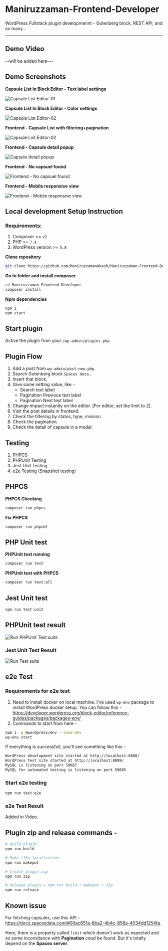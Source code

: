 # Maniruzzaman-Frontend-Developer

WordPress Fullstack plugin developmennt - Gutenberg block, REST API, and so many...

---

## Demo Video
--will be added here---

## Demo Screenshots

**Capsule List In Block Editor - Text label settings**

![Capsule List Editor-01](https://i.ibb.co/QfHkH6G/01-plugin-editor-1.png)

**Capsule List In Block Editor - Color settings**

![Capsule List Editor-02](https://i.ibb.co/4gSpJ0g/02-plugin-editor-2.png)

**Frontend - Capsule List with filtering+pagination**

![Capsule List Editor-02](https://i.ibb.co/5rdSnbF/03-capsule-list-frontend-01.png)

**Frontend - Capsule detail popup**

![Capsule detail popup](https://i.ibb.co/2n0TWHB/04-capsule-detail-popup.png)

**Frontend - No capsuel found**

![Frontend - No capsuel found](https://i.ibb.co/44tTJrm/05-no-capsule-list.png)

**Frontend - Mobile responsive view**

![Frontend - Mobile responsive view](https://i.ibb.co/FghKMSg/06-mobile-view.png)



## Local development Setup Instruction

### Requirements:
1. Composer >= `v2`
1. PHP >= `7.4`
1. WordPress version >= `5.8`

**Clone repository**
```bash
git clone https://github.com/ManiruzzamanAkash/Maniruzzaman-Frontend-Developer.git
```

**Go to folder and install composer**
```bash
cd Maniruzzaman-Frontend-Developer
composer install
```

**Npm dependencies**
```bash
npm i
npm start
```

## Start plugin
Active the plugin from your `/wp-admin/plugins.php`.

## Plugin Flow
1. Add a post from `wp-admin/post-new.php`.
1. Search Gutenberg block `Spacex data`..
1. Insert that block.
1. Give some setting value, like - 
   - Search text label
   - Pagination Previous text label
   - Pagination Next text label
1. Change impact instantly on the editor. [For editor, set the limit to 2].
1. Visit the post details in frontend.
1. Check the filtering by status, type, mission.
1. Check the pagination.
1. Check the detail of capsule in a modal.

## Testing
1. PHPCS
1. PHPUnit Testing
1. Jest Unit Testing
1. e2e Testing (Snapshot testing)

## PHPCS

**PHPCS Checking**
```bash
composer run phpcs
```

**Fix PHPCS**
```bash
composer run phpcbf
```
## PHP Unit test

**PHPUnit test running**
```bash
composer run test
```

**PHPUnit test with PHPCS**
```bash
composer run test:all
```

## Jest Unit test
```bash
npm run test:unit
```

## PHPUnit test result
![Run PHPUnit Test suits](https://i.ibb.co/hdnB56H/phpunit-test.png)


### Jest Unit Test Result

![Run Test suits](https://i.ibb.co/0hnSvsd/jest-unit-test-result.png)



## e2e Test

### Requirements for e2e test

1. Need to install docker on local machine. I've used `wp-env` package to install WordPress docker setup. 
You can follow this - https://developer.wordpress.org/block-editor/reference-guides/packages/packages-env/
2. Commands to start from here - 
```bash
npm i -g @wordpress/env --save-dev
wp-env start
```
If everything is successfull, you'll see something like this - 
```bash
WordPress development site started at http://localhost:8888/
WordPress test site started at http://localhost:8889/
MySQL is listening on port 59087
MySQL for automated testing is listening on port 59085
```

### Start e2e testing

```bash
npm run test:e2e
```

### e2e Test Result
Added in Video.

## Plugin zip and release commands -

```bash
# Build plugin
npm run build
```

```bash
# Make i18n localization
npm run makepot
```

```bash
# Create plugin zip
npm run zip
```

```bash
# Release plugin = npm run build + makepot + zip
npm run release
```

## Known issue
For fetching capsules, use this API - https://docs.spacexdata.com/#00ac651a-8ba2-4b4c-858a-4034dd1254fa.

Here, there is a property called `limit` which doesn't work as expected and so some inconsitance with **Pagination** coud be found. But it's totally depend on the **Spacex server**.
